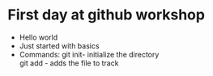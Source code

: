 # First day at github workshop

- Hello world
- Just started with basics
- Commands:
    git init- initialize the directory<br>
    git add <filename> - adds the file to track 